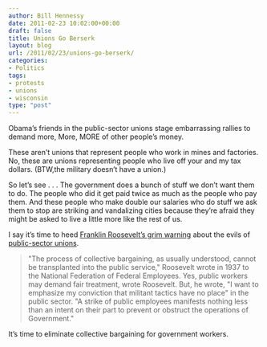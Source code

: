 ```yaml
---
author: Bill Hennessy
date: 2011-02-23 10:02:00+00:00
draft: false
title: Unions Go Berserk
layout: blog
url: /2011/02/23/unions-go-berserk/
categories:
- Politics
tags:
- protests
- unions
- wisconsin
type: "post"
---
```


Obama’s friends in the public-sector unions stage embarrassing rallies to demand more, More, MORE of other people’s money. 

 

These aren’t unions that represent people who work in mines and factories. No, these are unions representing people who live off your and my tax dollars. (BTW,the military doesn’t have a union.)

 

So let’s see . . . The government does a bunch of stuff we don’t want them to do. The people who did it get paid twice as much as the people who pay them. And these people who make double our salaries who do stuff we ask them to stop are striking and vandalizing cities because they’re afraid they might be asked to live a little more like the rest of us. 

 

I say it’s time to heed [Franklin Roosevelt’s grim warning](https://respublica.typepad.com/respublica/2011/02/fdr-on-public-sector-unions.html) about the evils of [public-sector unions](https://www.realclearpolitics.com/articles/2011/02/19/the_ghost_of_fdr_is_smiling_on_wisconsins_governor_108962.html).

 

>   
> 
> "The process of collective bargaining, as usually understood, cannot be transplanted into the public service," Roosevelt wrote in 1937 to the National Federation of Federal Employees. Yes, public workers may demand fair treatment, wrote Roosevelt. But, he wrote, "I want to emphasize my conviction that militant tactics have no place" in the public sector. "A strike of public employees manifests nothing less than an intent on their part to prevent or obstruct the operations of Government."
> 
> 

 

It’s time to eliminate collective bargaining for government workers.
